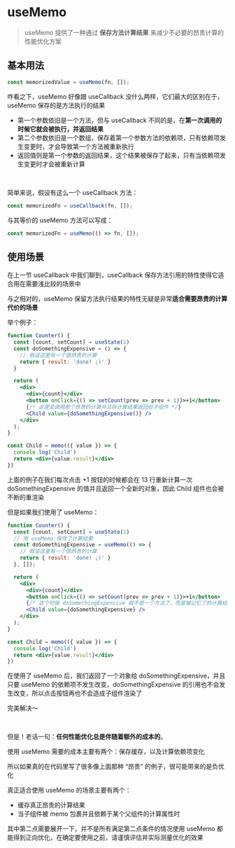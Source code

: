 # useMemo

> useMemo 提供了一种通过 **保存方法计算结果** 来减少不必要的昂贵计算的性能优化方案

## 基本用法

```jsx
const memorizedValue = useMemo(fn, []);
```

咋看之下，useMemo 好像跟 useCallback 没什么两样，它们最大的区别在于，useMemo 保存的是方法执行的结果

- 第一个参数依旧是一个方法，但与 useCallback 不同的是，在**第一次调用的时候它就会被执行，并返回结果**
- 第二个参数依旧是一个数组，保存着第一个参数方法的依赖项，只有依赖项发生变更时，才会导致第一个方法被重新执行
- 返回值则是第一个参数的返回结果，这个结果被保存了起来，只有当依赖项发生变更时才会被重新计算

<br />

简单来说，假设有这么一个 useCallback 方法：

```jsx
const memorizedFn = useCallback(fn, []);
```

与其等价的 useMemo 方法可以写成：

```jsx
const memorizedFn = useMemo(() => fn, []);
```

## 使用场景

在上一节 useCallback 中我们聊到，useCallback 保存方法引用的特性使得它适合用在需要浅比较的场景中

与之相对的，useMemo 保留方法执行结果的特性无疑是非常**适合需要昂贵的计算代价的场景**

举个例子：

```jsx
function Counter() {
  const [count, setCount] = useState(1)
  const doSomethingExpensive = () => {
    // 假设这里有一个很昂贵的计算
    return { result: 'done! ;)' }
  }

  return (
    <div>
      <div>{count}</div>
      <button onClick={() => setCount(prev => prev + 1)}>+1</button>
      {/* 这里会调用那个昂贵的计算并且将计算结果返回给子组件 */}
      <Child value={doSomethingExpensive()} />
    </div>
  );
}

const Child = memo(({ value }) => {
  console.log('Child')
  return <div>{value.result}</div>
})
```

上面的例子在我们每次点击 +1 按钮的时候都会在 13 行重新计算一次 doSomethingExpensive 的值并且返回一个全新的对象，因此 Child 组件也会被不断的重渲染

但是如果我们使用了 useMemo：

```jsx
function Counter() {
  const [count, setCount] = useState(1)
  // 用 useMemo 保存了计算结果
  const doSomethingExpensive = useMemo(() => {
    // 假设这里有一个很昂贵的计算
    return { result: 'done! ;)' }
  }, []);

  return (
    <div>
      <div>{count}</div>
      <button onClick={() => setCount(prev => prev + 1)}>+1</button>
      {/* 这个时候 doSomethingExpensive 就不是一个方法了，而是被记忆了的计算结果 */}
      <Child value={doSomethingExpensive} />
    </div>
  );
}

const Child = memo(({ value }) => {
  console.log('Child')
  return <div>{value.result}</div>
})
```

在使用了 useMemo 后，我们返回了一个对象给 doSomethingExpensive，并且只要 useMemo 的依赖项不发生改变，doSomethingExpensive 的引用也不会发生改变，所以点击按钮再也不会造成子组件渲染了

完美解决～

<br />

但是！老话一句：**任何性能优化总是伴随着额外的成本的**。

使用 useMemo 需要的成本主要有两个：保存缓存，以及计算依赖项变化

所以如果真的在代码里写了很多像上面那种 “昂贵” 的例子，很可能带来的是负优化

真正适合使用 useMemo 的场景主要有两个：

- 缓存真正昂贵的计算结果
- 当子组件被 memo 包裹并且依赖于某个父组件的计算属性时

其中第二点需要展开一下，并不是所有满足第二点条件的情况使用 useMemo 都能得到正向优化，在确定要使用之前，请谨慎评估并实际测量优化的效果